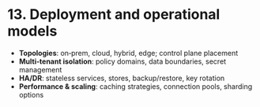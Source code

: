 # 13. Deployment and operational models
- **Topologies**: on‑prem, cloud, hybrid, edge; control plane placement
- **Multi‑tenant isolation**: policy domains, data boundaries, secret management
- **HA/DR**: stateless services, stores, backup/restore, key rotation
- **Performance & scaling**: caching strategies, connection pools, sharding options

